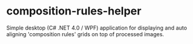 # composition-rules-helper
Simple desktop (C# .NET 4.0 / WPF) application for displaying and auto aligning 'composition rules' grids on top of processed images.
